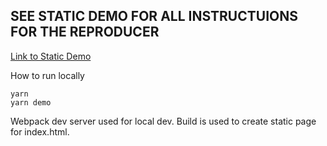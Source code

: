 ## SEE STATIC DEMO FOR ALL INSTRUCTUIONS FOR THE REPRODUCER

[Link to Static Demo](https://updater.github.io/chromium-ios-bug-reproducer/)


How to run locally

```
yarn
yarn demo
```

Webpack dev server used for local dev. Build is used to create static page for index.html.